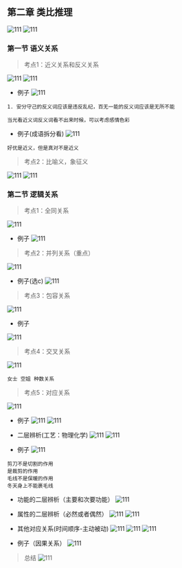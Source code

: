 ## 第二章 类比推理

![111](../images2/74.png)
![111](../images2/75.png)

###  第一节 语义关系

> 考点1：近义关系和反义关系

![111](../images2/76.png)
![111](../images2/77.png)

- 例子
![111](../images2/78.png)

```
1. 安分守己的反义词应该是违反乱纪，百无一能的反义词应该是无所不能

当光看近义词反义词看不出来时候，可以考虑感情色彩
```

- 例子(成语拆分看)
![111](../images2/79.png)

```
好优是近义，但是真对不是近义
```

> 考点2：比喻义，象征义

![111](../images2/81.png)
![111](../images2/82.png)


### 第二节 逻辑关系

> 考点1：全同关系

![111](../images2/83.png)

- 例子
![111](../images2/84.png)

> 考点2：并列关系（重点）

![111](../images2/85.png)

- 例子(选c)
![111](../images2/86.png)

> 考点3：包容关系

![111](../images2/87.png)

- 例子

![111](../images2/88.png)



> 考点4：交叉关系

![111](../images2/89.png)


```
女士 空姐 种数关系
```
> 考点5：对应关系

![111](../images2/90.png)

- 例子
![111](../images2/91.png)
![111](../images2/92.png)

- 二层辨析(工艺：物理化学)
![111](../images2/93.png)
![111](../images2/94.png)

- 例子
![111](../images2/95.png)
```
剪刀不是切割的作用
是裁剪的作用
毛线不是保暖的作用
冬天身上不能裹毛线

```

- 功能的二层辨析（主要和次要功能）
![111](../images2/96.png)

- 属性的二层辨析（必然或者偶然）
![111](../images2/97.png)
![111](../images2/98.png)

- 其他对应关系(时间顺序-主动被动)
![111](../images2/99.png)
![111](../images2/100.png)
![111](../images2/101.png)

- 例子（因果关系）
![111](../images2/102.png)

> 总结
![111](../images2/103.png)